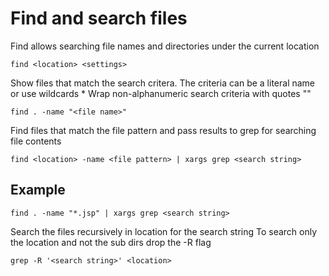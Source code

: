 
# Find and search files

Find allows searching file names and directories under the current location

	find <location> <settings>

Show files that match the search critera. The criteria can be a literal name or use wildcards *
Wrap non-alphanumeric search criteria with quotes ""

	find . -name "<file name>"

Find files that match the file pattern and pass results to grep for searching file contents

	find <location> -name <file pattern> | xargs grep <search string>
	
## Example

	find . -name "*.jsp" | xargs grep <search string>
	
Search the files recursively in location for the search string
To search only the location and not the sub dirs drop the -R flag	

	grep -R '<search string>' <location>

